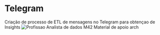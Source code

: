 # Telegram
Criação de processo de ETL de mensagens no Telegram para obtençao de Insights
![Profissao Analista de dados M42 Material de apoio arch](https://github.com/Wuisley/Telegram/assets/115996465/b48d647b-888a-4385-bfae-339354d1e7f1)
